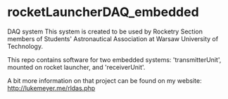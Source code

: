 # rocketLauncherDAQ_embedded
DAQ system
This system is created to be used by Rocketry Section members of Students' Astronautical Association at Warsaw University of Technology.

This repo contains software for two embedded systems: 'transmitterUnit', mounted on rocket launcher, and 'receiverUnit'.

A bit more information on that project can be found on my website: http://lukemeyer.me/rldas.php
